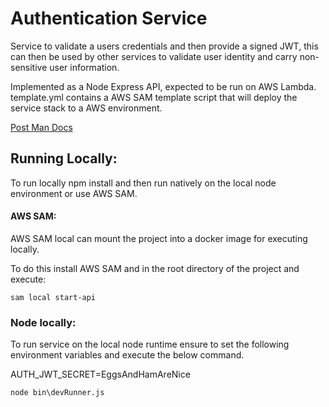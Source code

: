 # Authentication Service

Service to validate a users credentials and then provide a signed JWT, this can then be used by other services to validate user identity and carry non-sensitive user information.

Implemented as a Node Express API, expected to be run on AWS Lambda. template.yml contains a AWS SAM template script that will deploy the service stack to a AWS environment.


[Post Man Docs](https://documenter.getpostman.com/view/1268576/RWaLwTqq)

## Running Locally:

To run locally npm install and then run natively on the local node environment or use AWS SAM.

#### AWS SAM:

AWS SAM local can mount the project into a docker image for executing locally.

To do this install AWS SAM and in the root directory of the project and execute:
```
sam local start-api
```

### Node locally:

To run service on the local node runtime ensure to set the following environment variables and execute the below command.

AUTH_JWT_SECRET=EggsAndHamAreNice

```
node bin\devRunner.js
```
